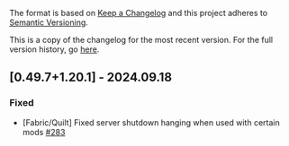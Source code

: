 The format is based on [Keep a Changelog](http://keepachangelog.com/en/1.0.0/) and this project adheres to [Semantic Versioning](http://semver.org/spec/v2.0.0.html).

This is a copy of the changelog for the most recent version. For the full version history, go [here](https://github.com/illusivesoulworks/polymorph/blob/1.20.x/CHANGELOG.md).

## [0.49.7+1.20.1] - 2024.09.18
### Fixed
- [Fabric/Quilt] Fixed server shutdown hanging when used with certain mods [#283](https://github.com/illusivesoulworks/polymorph/issues/283)
